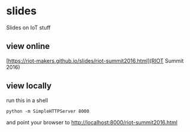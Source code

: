 # slides
Slides on IoT stuff

## view online

[https://riot-makers.github.io/slides/riot-summit2016.html](RIOT Summit 2016)

## view locally

run this in a shell
```
python -m SimpleHTTPServer 8000
```

and point your browser to [http://localhost:8000/riot-summit2016.html]()
